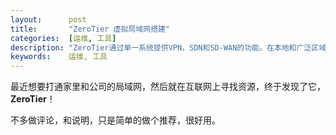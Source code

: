 ```yaml
---
layout:      post
title:       "ZeroTier 虚拟局域网搭建"
categories:  [运维, 工具]
description: "ZeroTier通过单一系统提供VPN，SDN和SD-WAN的功能。在本地和广泛区域管理所有连接的资源..."
keywords:    运维, 工具
---
```


最近想要打通家里和公司的局域网，然后就在互联网上寻找资源，终于发现了它，**ZeroTier**！

不多做评论，和说明，只是简单的做个推荐，很好用。

